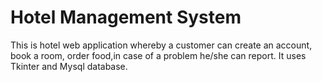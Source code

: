 # Hotel Management System
This is hotel web application whereby a customer can create an account, book a room, order food,in case of a problem he/she can report. It uses Tkinter and Mysql database.
